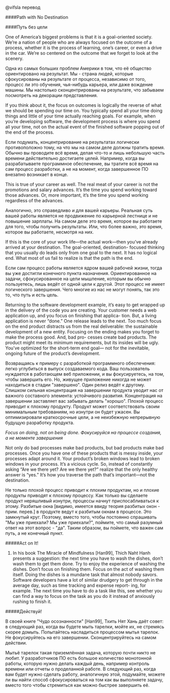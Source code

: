 @vifsla перевод

####Path with No Destination

####Путь без цели


One of America’s biggest problems is that it is a goal-oriented society.
We’re a nation of people who are always focused on the outcome of a
process, whether it is the process of learning, one’s career, or even a
drive in the car. We’re so centered on the outcome that we forget to
look at the scenery.

Одна из самых больших проблем Америки в том, что её общество ориентировано
на результат. Мы - страна людей, которые сфокусированы на результате 
от процесса, независимо от того, процесс ли это обучения, чья-нибудь карьера,
или даже вождение машины. Мы настолько сконцентрированы на результате, что
забываем посмотреть на декорации представления.


If you think about it, the focus on outcomes is logically the reverse of
what we should be spending our time on. You typically spend all your
time doing things and little of your time actually reaching goals. For
example, when you’re developing software, the development process
is where you spend all your time, not on the actual event of the finished
software popping out of the end of the process.

Если подумать, концентрирование на результатах логически противоположно тому,
на что мы на самом деле должны тратить время. Обычно вы проводите всё время,
делая что-то и лишь небольшую часть времени действительно достигаете целей.
Например, когда вы разрабатываете программное обеспечение, вы тратите всё 
время на сам процесс разработки, а не на момент, когда завершенное ПО
внезапно возникает в конце.

  
This is true of your career as well. The real meat of your career is not
the promotions and salary advances. It’s the time you spend working
toward those advances. Or, more important, it’s the time you spend
working regardless of the advances.

Аналогично, это справедливо и для вашей карьеры. Реальная суть вашей работы 
является не продвижение по карьерной лестнице и не повышение зарплаты. На 
самом деле это время, которое вы работаете для того, чтобы получить результаты. Или,
что более важно, это время, которое вы работаете, несмотря на них.


If this is the core of your work life—the actual work—then you’ve
already arrived at your destination. The goal-oriented, destination-
focused thinking that you usually do leads only from one goal to the
next. It has no logical end. What most of us fail to realize is that the path
is the end.
 
Если сам процесс работы является ядром вашей рабочей жизни, тогда вы уже
достигли конечного пункта назначения. Ориентированное на задачи, сфокусированное 
на цели мышление, которым вы обычно пользуетесь, лишь ведёт от одной цели к другой.
Этот процесс не имеет логического завершения. Чего многие из нас не могут понять,
так это то, что путь и есть цель.


Returning to the software development example, it’s easy to get
wrapped up in the delivery of the code you are creating. Your customer
needs a web application up, and you focus on finishing that applica-
tion. But, a living application is never “done.” One release leads to the
next. Too much focus on the end product distracts us from the real
deliverable: the sustainable development of a new entity.
Focusing on the ending makes you forget
to make the process good. And, bad pro-
cesses create bad products. The product
might meet its minimum requirements, but
its insides will be ugly. You’ve optimized for the short-term end goal—
not for the inevitable, ongoing future of the product’s development.


Возвращаясь к примеру с разработкой программного обеспечения: легко 
углубиться в выпуск создаваемого кода. Ваш пользователь нуждается в 
работающем веб приложении, и вы фокусируетесь, на том, чтобы завершить его.
Но, живущее приложение никогда не может находиться в стадии "завершено".
Один релиз ведёт к другому. Слишком сильная концентрация на завершении продукта 
уводит нас от важного составного элемента: устойчивого развития. Концентрация на 
завершении заставляет вас забывать делать "хорошо". Плохой процесс 
приводит к плохому продукту. Продукт может соответствовать своим минимальным 
требованиям, но изнутри он будет ужасен. Вы оптимизировали краткосрочные цели, а не 
неизбежную непрерывную будущую разработку продукта.


*Focus on doing, not on being done.*
*Фокусируйся на процессе создания, а не моменте завершения*


Not only do bad processes make bad products, but bad products make
bad processes. Once you have one of these products that is messy
inside, your processes adapt around it. Your product’s broken windows
lead to broken windows in your process. It’s a vicious cycle.
So, instead of constantly asking “Are we there yet? Are we there yet?”
realize that the only healthy answer is “yes.” It’s how you traverse the
path that’s important—not the destination.

Не только плохой процесс приводит к плохим продуктам, но и плохие продукты
приводят к плохому процессу. Как только вы сделаете продукт неряшливый изнутри,
процессы начнут приспосабливаться к этому. Разбитые окна [видимо, имеется ввиду теория разбитых окон - прим. перев.] в продукте ведут к разбитым окнам в процессе. Это замкнутый круг. 
Поэтому, вместо того, чтобы постоянно спрашивать "Мы уже приехали? Мы уже приехали?",
поймите, что самый разумный ответ на этот вопрос - "да". Таким образом, вы поймете, что
важен сам путь, а не конечный пункт.


#####Act on It!
1. In his book The Miracle of Mindfulness [Han99], Thich Naht Hanh
presents a suggestion: the next time you have to wash the dishes,
don’t wash them to get them done. Try to enjoy the experience
of washing the dishes. Don’t focus on finishing them. Focus on the
act of washing them itself.
Doing the dishes is a mundane task that almost nobody savors.
Software developers have a lot of similar drudgery to get through
in the average day, such as time tracking and expense report-
ing, for example. The next time you have to do a task like this,
see whether you can find a way to focus on the task as you do it
instead of anxiously rushing to finish it.

#####Действуй!

В своей книге "Чудо осознанности" [Han99], Тхить Нят Хань даёт совет:
в следующий раз, когда вы будете мыть тарелки, мойте их, не стремясь скорее домыть.
Попытайтесь насладиться процессом мытья тарелок. Не фокусируйтесь на 
его завершении. Сконцентрируйтесь на самом действии.

Мытьё тарелок такая приземлённая задача, которую почти никто не любит. 
У разработчиков ПО есть большое количество монотонной работы, которую нужно делать 
каждый день, например контроль времени или отчеты о проделанной работе. В следующий раз,
когда вам будет нужно сделать работу, аналогичную этой, подумайте, можете ли вы найти
способ сфокусироваться на том как вы выполняете задачу, вместо того чтобы
стремиться как можно быстрее завершить её.
